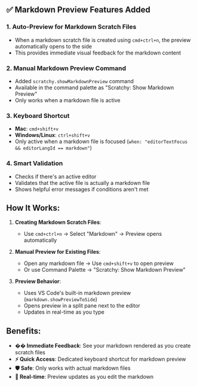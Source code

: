 
## ✅ **Markdown Preview Features Added**

### **1. Auto-Preview for Markdown Scratch Files**
- When a markdown scratch file is created using `cmd+ctrl+n`, the preview automatically opens to the side
- This provides immediate visual feedback for the markdown content

### **2. Manual Markdown Preview Command**
- Added `scratchy.showMarkdownPreview` command
- Available in the command palette as "Scratchy: Show Markdown Preview"
- Only works when a markdown file is active

### **3. Keyboard Shortcut**
- **Mac**: `cmd+shift+v`
- **Windows/Linux**: `ctrl+shift+v`
- Only active when a markdown file is focused (`when: "editorTextFocus && editorLangId == markdown"`)

### **4. Smart Validation**
- Checks if there's an active editor
- Validates that the active file is actually a markdown file
- Shows helpful error messages if conditions aren't met

## **How It Works:**

1. **Creating Markdown Scratch Files**:
   - Use `cmd+ctrl+n` → Select "Markdown" → Preview opens automatically

2. **Manual Preview for Existing Files**:
   - Open any markdown file → Use `cmd+shift+v` to open preview
   - Or use Command Palette → "Scratchy: Show Markdown Preview"

3. **Preview Behavior**:
   - Uses VS Code's built-in markdown preview (`markdown.showPreviewToSide`)
   - Opens preview in a split pane next to the editor
   - Updates in real-time as you type

## **Benefits:**

- **�� Immediate Feedback**: See your markdown rendered as you create scratch files
- **⚡ Quick Access**: Dedicated keyboard shortcut for markdown preview
- **🛡️ Safe**: Only works with actual markdown files
- **🔄 Real-time**: Preview updates as you edit the markdown
